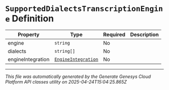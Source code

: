 # `SupportedDialectsTranscriptionEngine` Definition

| Property | Type | Required | Description |
|----------|------|----------|-------------|
| engine | `string` | No |  |
| dialects | `string[]` | No |  |
| engineIntegration | [`EngineIntegration`](engineintegration-definition.md) | No |  |

---

*This file was automatically generated by the Generate Genesys Cloud Platform API classes utility on 2025-04-24T15:04:25.865Z*